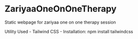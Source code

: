 # ZariyaaOneOnOneTherapy
Static webpage for zariyaa one on one therapy session
<!-- Landing Page for Zariyaa One On One Therapy Program  -->


Utility Used
    - Tailwind CSS
        - Installation: npm install tailwindcss

